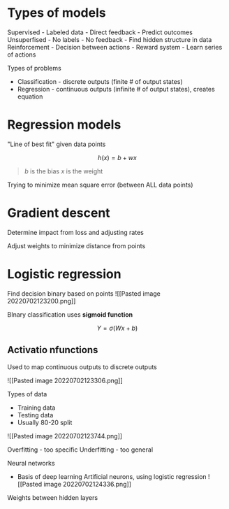 # Types of models

Supervised - Labeled data - Direct feedback - Predict outcomes
Unsuperfised - No labels - No feedback - Find hidden structure in data
Reinforcement - Decision between actions - Reward system - Learn series of actions

Types of problems
- Classification - discrete outputs (finite # of output states)
- Regression  - continuous outputs (infinite # of output states), creates equation


# Regression models
"Line of best fit" given data points

$$
h(x) = b + wx
$$

> $b$ is the bias
> $x$ is the weight

Trying to minimize mean square error (between ALL data points)

# Gradient descent

Determine impact from loss and adjusting rates

Adjust weights to minimize distance from points

# Logistic regression

Find decision binary based on points
![[Pasted image 20220702123200.png]]

BInary classification uses **sigmoid function**

$$
Y = \sigma(Wx + b)
$$

## Activatio nfunctions

Used to map continuous outputs to discrete outputs

![[Pasted image 20220702123306.png]]

Types of data
- Training data
- Testing data
- Usually 80-20 split

![[Pasted image 20220702123744.png]]

Overfitting  - too specific
Underfitting - too general

Neural networks
- Basis of deep learning
Artificial neurons, using logistic regression
![[Pasted image 20220702124336.png]]

Weights between hidden layers

